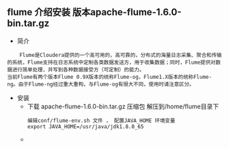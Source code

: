 ## flume 介绍安装  版本apache-flume-1.6.0-bin.tar.gz

* 简介

```
	Flume是Cloudera提供的一个高可用的，高可靠的，分布式的海量日志采集、聚合和传输的系统，Flume支持在日志系统中定制各类数据发送方，用于收集数据；同时，Flume提供对数据进行简单处理，并写到各种数据接受方（可定制）的能力。
当前Flume有两个版本Flume 0.9X版本的统称Flume-og，Flume1.X版本的统称Flume-ng。由于Flume-ng经过重大重构，与Flume-og有很大不同，使用时请注意区分。
```

* 安装
	 + 下载 apache-flume-1.6.0-bin.tar.gz 压缩包 解压到/home/flume目录下
		```
		编辑conf/flume-env.sh 文件 ， 配置JAVA_HOME 环境变量
		export JAVA_HOME=/usr/java/jdk1.8.0_65
		```
	 +  

